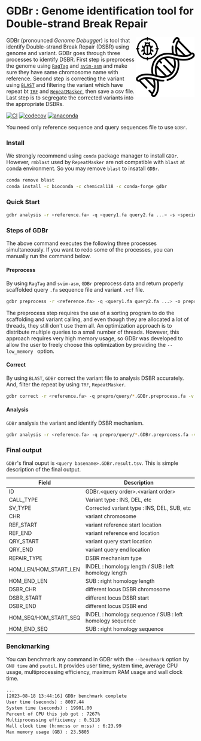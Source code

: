 GDBr : Genome identification tool for Double-strand Break Repair
================

<img src="logo/gdbr.svg" alt="GDBr logo" align="right" height="160" style="display: inline-block;"> GDBr (pronounced _Genome Debugger_) is tool that identify Double-strand Break Repair (DSBR) using genome and variant. GDBr goes through three processes to identify DSBR. First step is preprocess the genome using [`RagTag`](https://github.com/malonge/RagTag) and [`svim-asm`](https://github.com/eldariont/svim-asm) and make sure they have same chromosome name with reference. Second step is correcting the variant using [`BLAST`](https://blast.ncbi.nlm.nih.gov/Blast.cgi) and filtering the variant which have repeat bt [`TRF`](https://github.com/Benson-Genomics-Lab/TRF) and [`RepeatMasker`](https://github.com/rmhubley/RepeatMasker), then save a csv file. Last step is to segregate the corrected variants into the appropriate DSBRs.

[![CI](https://github.com/Chemical118/GDBr/workflows/CI/badge.svg)](https://github.com/Chemical118/GDBr/actions?query=workflow%3ACI)
[![codecov](https://codecov.io/gh/Chemical118/GDBr/branch/master/graph/badge.svg?token=NA5V5H52M6)](https://codecov.io/gh/Chemical118/GDBr)
[![anaconda](https://anaconda.org/chemical118/gdbr/badges/version.svg)](https://anaconda.org/Chemical118/gdbr)

You need only reference sequence and query sequences file to use `GDBr`.

### Install

We strongly recommend using `conda` package manager to install `GDBr`.
However, `rmblast` used by `RepeatMasker` are not compatible with `blast` at conda environment. So you may remove `blast` to insatall `GDBr`.

```sh
conda remove blast
conda install -c bioconda -c chemical118 -c conda-forge gdbr
```

### Quick Start

```sh
gdbr analysis -r <reference.fa> -q <query1.fa query2.fa ...> -s <species of data> -t <number of threads>
```

### Steps of GDBr

The above command executes the following three processes simultaneously. If you want to redo some of the processes, you can manually run the command below.

#### Preprocess

By using `RagTag` and `svim-asm`, `GDBr` preprocess data and return properly scaffolded query `.fa` sequence file and variant `.vcf` file.

```sh
gdbr preprocess -r <reference.fa> -q <query1.fa query2.fa ...> -o prepro -t <number of threads>
```

The preprocess step requires the use of a sorting program to do the scaffolding and variant calling, and even though they are allocated a lot of threads, they still don't use them all. An optimization approach is to distribute multiple queries to a small number of threads. However, this approach requires very high memory usage, so GDBr was developed to allow the user to freely choose this optimization by providing the `--low_memory ` option.

#### Correct

By using `BLAST`, `GDBr` correct the variant file to analysis DSBR accurately. And, filter the repeat by using `TRF`, `RepeatMasker`.

```sh
gdbr correct -r <reference.fa> -q prepro/query/*.GDBr.preprocess.fa -v prepro/vcf/*.GDBr.preprocess.vcf -s <species of data> -o sv -t <number of threads>
```

#### Analysis

`GDBr` analysis the variant and identify DSBR mechanism.

```sh
gdbr analysis -r <reference.fa> -q prepro/query/*.GDBr.preprocess.fa -v sv/*.GDBr.correct.csv -o dsbr -t <number of threads>
```

### Final output

`GDBr`'s final ouput is `<query basename>.GDBr.result.tsv`. This is simple description of the final output.

| Field             | Description                                          |
|-------------------|------------------------------------------------------|
| ID                | GDBr.\<query order\>.\<variant order\>               |
| CALL_TYPE         | Variant type : INS, DEL, etc                         |
| SV_TYPE           | Corrected variant type : INS, DEL, SUB, etc          |
| CHR               | variant chromosome                                   |
| REF_START         | variant reference start location                     |
| REF_END           | variant reference end location                       |
| QRY_START         | variant query start location                         |
| QRY_END           | variant query end location                           |
| REPAIR_TYPE       | DSBR mechanism type                                  |
| HOM_LEN/HOM_START_LEN | INDEL : homology length / SUB : left homology length |
| HOM_END_LEN           | SUB : right homology length                                |
| DSBR_CHR          | different locus DSBR chromosome                      |
| DSBR_START        | different locus DSBR start                           |
| DSBR_END          | different locus DSBR end                             |
| HOM_SEQ/HOM_START_SEQ | INDEL : homology sequence / SUB : left homology sequence|
| HOM_END_SEQ           | SUB : right homology sequence                              |

### Benckmarking

You can benchmark any command in GDBr with the `--benchmark` option by `GNU time` and `psutil`. It provides user time, system time, average CPU usage, multiprocessing efficiency, maximum RAM usage and wall clock time.

```
...
[2023-08-18 13:44:16] GDBr benchmark complete
User time (seconds) : 8007.44
System time (seconds) : 19901.00
Percent of CPU this job got : 7267%
Multiprocessing efficiency : 0.5118
Wall clock time (h:mm:ss or m:ss) : 6:23.99
Max memory usage (GB) : 23.5805
```